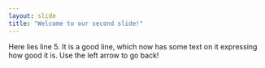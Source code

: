 ```yaml
---
layout: slide
title: "Welcome to our second slide!"
---
```

Here lies line 5. It is a good line, which now has some text on it expressing how good it is.
Use the left arrow to go back!
